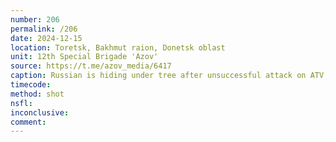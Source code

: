 ```yaml
---
number: 206
permalink: /206
date: 2024-12-15
location: Toretsk, Bakhmut raion, Donetsk oblast
unit: 12th Special Brigade 'Azov'
source: https://t.me/azov_media/6417
caption: Russian is hiding under tree after unsuccessful attack on ATV, receives drone dropped grenade, it explodes near his head. Is seen shooting himself later on
timecode: 
method: shot
nsfl: 
inconclusive: 
comment: 
---
```

<script async src="https://telegram.org/js/telegram-widget.js?22" data-telegram-post="azov_media/6417" data-width="100%" data-userpic="false"></script>